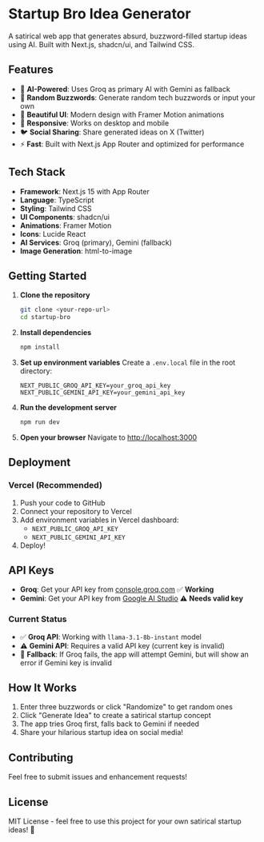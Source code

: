 # Startup Bro Idea Generator

A satirical web app that generates absurd, buzzword-filled startup ideas using AI. Built with Next.js, shadcn/ui, and Tailwind CSS.

## Features

- 🤖 **AI-Powered**: Uses Groq as primary AI with Gemini as fallback
- 🎲 **Random Buzzwords**: Generate random tech buzzwords or input your own
- 🎨 **Beautiful UI**: Modern design with Framer Motion animations
- 📱 **Responsive**: Works on desktop and mobile
- 🐦 **Social Sharing**: Share generated ideas on X (Twitter)
- ⚡ **Fast**: Built with Next.js App Router and optimized for performance

## Tech Stack

- **Framework**: Next.js 15 with App Router
- **Language**: TypeScript
- **Styling**: Tailwind CSS
- **UI Components**: shadcn/ui
- **Animations**: Framer Motion
- **Icons**: Lucide React
- **AI Services**: Groq (primary), Gemini (fallback)
- **Image Generation**: html-to-image

## Getting Started

1. **Clone the repository**
   ```bash
   git clone <your-repo-url>
   cd startup-bro
   ```

2. **Install dependencies**
   ```bash
   npm install
   ```

3. **Set up environment variables**
   Create a `.env.local` file in the root directory:
   ```
   NEXT_PUBLIC_GROQ_API_KEY=your_groq_api_key
   NEXT_PUBLIC_GEMINI_API_KEY=your_gemini_api_key
   ```

4. **Run the development server**
   ```bash
   npm run dev
   ```

5. **Open your browser**
   Navigate to [http://localhost:3000](http://localhost:3000)

## Deployment

### Vercel (Recommended)

1. Push your code to GitHub
2. Connect your repository to Vercel
3. Add environment variables in Vercel dashboard:
   - `NEXT_PUBLIC_GROQ_API_KEY`
   - `NEXT_PUBLIC_GEMINI_API_KEY`
4. Deploy!

## API Keys

- **Groq**: Get your API key from [console.groq.com](https://console.groq.com) ✅ **Working**
- **Gemini**: Get your API key from [Google AI Studio](https://makersuite.google.com/app/apikey) ⚠️ **Needs valid key**

### Current Status
- ✅ **Groq API**: Working with `llama-3.1-8b-instant` model
- ⚠️ **Gemini API**: Requires a valid API key (current key is invalid)
- 🔄 **Fallback**: If Groq fails, the app will attempt Gemini, but will show an error if Gemini key is invalid

## How It Works

1. Enter three buzzwords or click "Randomize" to get random ones
2. Click "Generate Idea" to create a satirical startup concept
3. The app tries Groq first, falls back to Gemini if needed
4. Share your hilarious startup idea on social media!

## Contributing

Feel free to submit issues and enhancement requests!

## License

MIT License - feel free to use this project for your own satirical startup ideas! 🚀